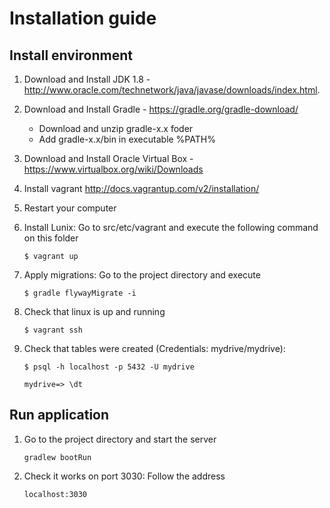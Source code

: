 # Installation guide

## Install environment
1. Download and Install JDK 1.8 - http://www.oracle.com/technetwork/java/javase/downloads/index.html.
2. Download and Install Gradle - https://gradle.org/gradle-download/

	* Download and unzip gradle-x.x foder
	* Add gradle-x.x/bin in executable %PATH%
3. Download and Install Oracle Virtual Box - https://www.virtualbox.org/wiki/Downloads
4. Install vagrant http://docs.vagrantup.com/v2/installation/
5. Restart your computer
6. Install Lunix: Go to src/etc/vagrant and execute the following command on this folder

	<code>$ vagrant up </code>
7. Apply migrations: Go to the project directory and execute

	<code>$ gradle flywayMigrate -i</code>
8. Check that linux is up and running

	<code>$ vagrant ssh</code>
9. Check that tables were created (Credentials: mydrive/mydrive):

	<code>$ psql -h localhost -p 5432 -U mydrive</code>
	
	<code>mydrive=> \dt</code>

## Run application
1. Go to the project directory and start the server

	<code>gradlew bootRun</code>
2. Check it works on port 3030: Follow the address

	<code>localhost:3030</code>
	